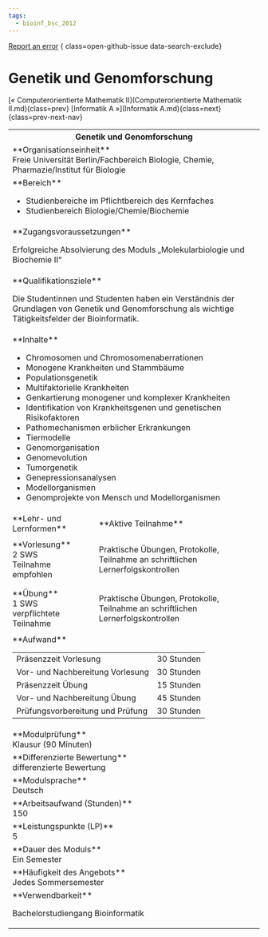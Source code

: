 ```yaml
---
tags:
  - bioinf_bsc_2012
---
```

[Report an error](https://github.com/SGSSGene/FUB-SUP/issues/new?title=Error%20in%20%22Genetik%20und%20Genomforschung%22&body=There%20seems%20to%20be%20an%20error%20in%20module%20%22Genetik%20und%20Genomforschung%22%2E%0A%0A%3CDescribe%20here%20a%20slightly%20more%20detailed%20description%20of%20what%20is%20wrong%3E&labels=bug)
{ class=open-github-issue data-search-exclude}

# Genetik und Genomforschung

[« Computerorientierte Mathematik II](Computerorientierte Mathematik II.md){class=prev}
[Informatik A »](Informatik A.md){class=next}
{class=prev-next-nav}

<table markdown id="moduledesc">
<tr markdown class="moduledesc_head"><th colspan="2">Genetik und Genomforschung </th></tr>
<tr markdown><td colspan="2">**Organisationseinheit**   <br>Freie Universität Berlin/Fachbereich Biologie, Chemie, Pharmazie/Institut für Biologie</td></tr>

<tr markdown><td colspan="2">**Bereich**<br>


- Studienbereiche im Pflichtbereich des Kernfaches
- Studienbereich Biologie/Chemie/Biochemie

</td></tr>

<tr markdown><td colspan="2">**Zugangsvoraussetzungen** <br>

Erfolgreiche Absolvierung des Moduls „Molekularbiologie und Biochemie II“


</td></tr>
<tr markdown><td colspan="2">**Qualifikationsziele**    <br>

Die Studentinnen und Studenten haben ein Verständnis der Grundlagen von
Genetik und Genomforschung als wichtige Tätigkeitsfelder der Bioinformatik.


</td></tr>
<tr markdown><td colspan="2">**Inhalte**                <br>


- Chromosomen und Chromosomenaberrationen
- Monogene Krankheiten und Stammbäume
- Populationsgenetik
- Multifaktorielle Krankheiten
- Genkartierung monogener und komplexer Krankheiten
- Identifikation von Krankheitsgenen und genetischen Risikofaktoren
- Pathomechanismen erblicher Erkrankungen
- Tiermodelle
- Genomorganisation
- Genomevolution
- Tumorgenetik
- Genepressionsanalysen
- Modellorganismen
- Genomprojekte von Mensch und Modellorganismen


</td></tr>

<tr markdown><td>**Lehr- und Lernformen**</td><td>**Aktive Teilnahme**</td></tr>
<tr markdown><td> **Vorlesung** <br>2 SWS <br> Teilnahme empfohlen</td><td>

Praktische Übungen, Protokolle, Teilnahme an schriftlichen Lernerfolgskontrollen
</td></tr>
<tr markdown><td> **Übung** <br>1 SWS <br> verpflichtete Teilnahme</td><td>

Praktische Übungen, Protokolle, Teilnahme an schriftlichen Lernerfolgskontrollen
</td></tr>
<tr markdown><td colspan="2">**Aufwand**                <br>
<table class="aufwand_table">
<tr><td>Präsenzzeit Vorlesung</td><td>30 Stunden</td></tr>
<tr><td>Vor- und Nachbereitung Vorlesung</td><td>30 Stunden</td></tr>
<tr><td>Präsenzzeit Übung</td><td>15 Stunden</td></tr>
<tr><td>Vor- und Nachbereitung Übung</td><td>45 Stunden</td></tr>
<tr><td>Prüfungsvorbereitung und Prüfung</td><td>30 Stunden</td></tr>
</table>

</td></tr>
<tr markdown><td colspan="2">**Modulprüfung**             <br>Klausur (90 Minuten)


</td></tr>
<tr markdown><td colspan="2">**Differenzierte Bewertung** <br>differenzierte Bewertung

</td></tr>
<tr markdown><td colspan="2">**Modulsprache**             <br>Deutsch</td></tr>
<tr markdown><td colspan="2">**Arbeitsaufwand (Stunden)** <br>150</td></tr>
<tr markdown><td colspan="2">**Leistungspunkte (LP)**     <br>5</td></tr>
<tr markdown><td colspan="2">**Dauer des Moduls**         <br>Ein Semester</td></tr>
<tr markdown><td colspan="2">**Häufigkeit des Angebots**  <br>Jedes Sommersemester</td></tr>
<tr markdown><td colspan="2">**Verwendbarkeit**           <br>

Bachelorstudiengang Bioinformatik


</td></tr>

</table>
